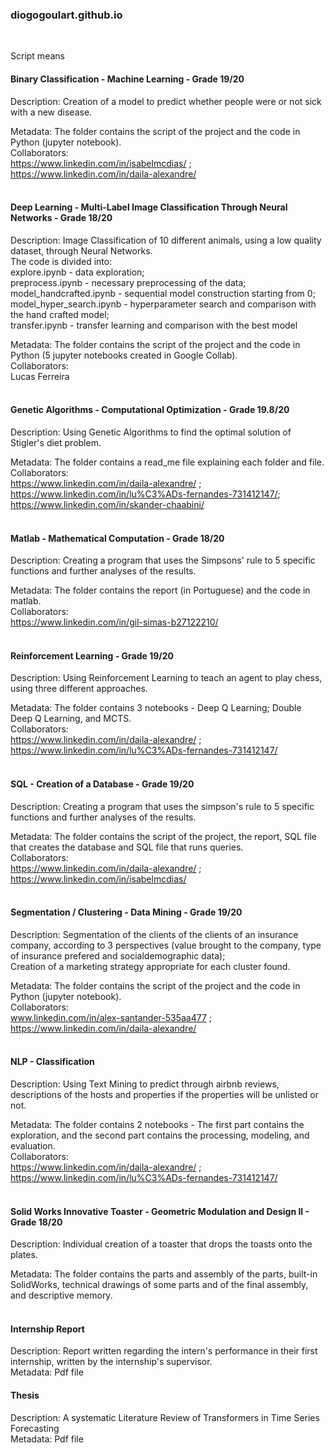 ### diogogoulart.github.io
<br />

Script means



#### Binary Classification - Machine Learning - Grade 19/20
  Description: Creation of a model to predict whether people were or not sick with a new disease. <br />
  
  Metadata: The folder contains the script of the project and the code in Python (jupyter notebook). <br />
  Collaborators: <br />
    https://www.linkedin.com/in/isabelmcdias/ ; 
    https://www.linkedin.com/in/daila-alexandre/
<br />
<br />  
#### Deep Learning - Multi-Label Image Classification Through Neural Networks - Grade 18/20
  Description: Image Classification of 10 different animals, using a low quality dataset, through Neural Networks. <br />
  The code is divided into: <br />
  explore.ipynb - data exploration; <br />
  preprocess.ipynb - necessary preprocessing of the data; <br />
  model_handcrafted.ipynb - sequential model construction starting from 0; <br />
  model_hyper_search.ipynb - hyperparameter search and comparison with the hand crafted model; <br />
  transfer.ipynb - transfer learning and comparison with the best model <br />
  
  Metadata: The folder contains the script of the project and the code in Python (5 jupyter notebooks created in Google Collab). <br />
  Collaborators: <br />
    Lucas Ferreira
<br />
<br />  
#### Genetic Algorithms - Computational Optimization - Grade 19.8/20 
  Description: Using Genetic Algorithms to find the optimal solution of Stigler's diet problem. <br />
  
  Metadata: The folder contains a read_me file explaining each folder and file. <br />
  Collaborators: <br />
    https://www.linkedin.com/in/daila-alexandre/ ;
    https://www.linkedin.com/in/lu%C3%ADs-fernandes-731412147/;
    https://www.linkedin.com/in/skander-chaabini/
<br />
<br />  
#### Matlab - Mathematical Computation - Grade 18/20 
  Description: Creating a program that uses the Simpsons' rule to 5 specific functions and further analyses of the results. <br />
  
  Metadata: The folder contains the report (in Portuguese) and the code in matlab. <br />
  Collaborators: <br />
    https://www.linkedin.com/in/gil-simas-b27122210/
<br />
<br />  
#### Reinforcement Learning - Grade 19/20 
  Description: Using Reinforcement Learning to teach an agent to play chess, using three different approaches. <br />
  
  Metadata: The folder contains 3 notebooks - Deep Q Learning; Double Deep Q Learning, and MCTS. <br />
  Collaborators: <br />
    https://www.linkedin.com/in/daila-alexandre/ ;
    https://www.linkedin.com/in/lu%C3%ADs-fernandes-731412147/
<br />
<br /> 
#### SQL - Creation of a Database - Grade 19/20 
  Description: Creating a program that uses the simpson's rule to 5 specific functions and further analyses of the results. <br />
  
  Metadata: The folder contains the script of the project, the report, SQL file that creates the database and SQL file that runs queries. <br />
  Collaborators:  <br />
    https://www.linkedin.com/in/daila-alexandre/ ; 
    https://www.linkedin.com/in/isabelmcdias/
<br />
<br />  
#### Segmentation / Clustering - Data Mining - Grade 19/20
  Description: Segmentation of the clients of the clients of an insurance company, according to 3 perspectives (value brought to the company, type of insurance prefered and socialdemographic data); <br />
  Creation of a marketing strategy appropriate for each cluster found. <br />
  
  Metadata: The folder contains the script of the project and the code in Python (jupyter notebook). <br />
  Collaborators: <br />
    www.linkedin.com/in/alex-santander-535aa477 ; 
    https://www.linkedin.com/in/daila-alexandre/
<br />
<br />  
#### NLP - Classification
  Description: Using Text Mining  to predict through airbnb reviews, descriptions of the hosts and properties if the properties will be unlisted or not. <br />
  
  Metadata: The folder contains 2 notebooks - The first part contains the exploration, and the second part contains the processing, modeling, and evaluation. <br />
  Collaborators: <br />
    https://www.linkedin.com/in/daila-alexandre/ ;
    https://www.linkedin.com/in/lu%C3%ADs-fernandes-731412147/
<br />
<br />  
#### Solid Works Innovative Toaster - Geometric Modulation and Design II - Grade 18/20 
  Description: Individual creation of a toaster that drops the toasts onto the plates. <br />
  
  Metadata: The folder contains the parts and assembly of the parts, built-in SolidWorks, technical drawings of some parts and of the final assembly, and descriptive memory. 
<br />
<br />
#### Internship Report 
  Description: Report written regarding the intern's performance in their first internship, written by the internship's supervisor. <br />
  Metadata: Pdf file

#### Thesis
  Description: A systematic Literature Review of Transformers in Time Series Forecasting <br />
  Metadata: Pdf file  
 
  
  
  
